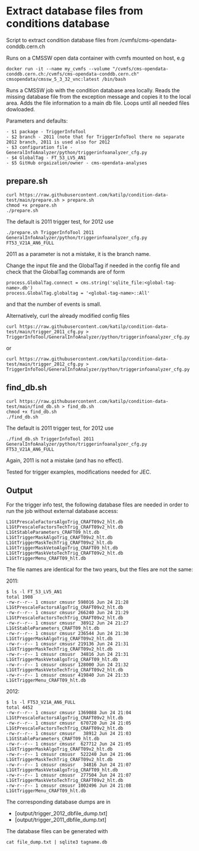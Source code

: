 # Extract database files from conditions database

Script to extract condition database files from /cvmfs/cms-opendata-conddb.cern.ch

Runs on a CMSSW open data container with cvmfs mounted on host, e.g

```
docker run -it --name my_cvmfs --volume "/cvmfs/cms-opendata-conddb.cern.ch:/cvmfs/cms-opendata-conddb.cern.ch" cmsopendata/cmssw_5_3_32_vnc:latest /bin/bash
```

Runs a CMSSW job with the condition database area locally. Reads the missing database file from the exception message and copies it to the local area. Adds the file information to a main db file. Loops until all needed files dowloaded.

Parameters and defaults:

```
- $1 package - TriggerInfoTool
- $2 branch - 2011 (note that for TriggerInfoTool there no separate 2012 branch, 2011 is used also for 2012 
- $3 configuration file - GeneralInfoAnalyzer/python/triggerinfoanalyzer_cfg.py
- $4 GlobalTag - FT_53_LV5_AN1
- $5 GitHub orgaization/owner - cms-opendata-analyses
```

## prepare.sh

```
curl https://raw.githubusercontent.com/katilp/condition-data-test/main/prepare.sh > prepare.sh
chmod +x prepare.sh
./prepare.sh
```

The default is 2011 trigger test, for 2012 use

```
./prepare.sh TriggerInfoTool 2011 GeneralInfoAnalyzer/python/triggerinfoanalyzer_cfg.py FT53_V21A_AN6_FULL
```

2011 as a parameter is not a mistake, it is the branch name.

Change the input file and the GlobalTag if needed in the config file and check that the GlobalTag commands are of form

```
process.GlobalTag.connect = cms.string('sqlite_file:<global-tag-name>.db')
process.GlobalTag.globaltag = '<global-tag-name>::All'
```

and that the number of events is small.

Alternatively, curl the  already modified config files

```
curl https://raw.githubusercontent.com/katilp/condition-data-test/main/trigger_2011_cfg.py > TriggerInfoTool/GeneralInfoAnalyzer/python/triggerinfoanalyzer_cfg.py
```

or 

```
curl https://raw.githubusercontent.com/katilp/condition-data-test/main/trigger_2012_cfg.py >  TriggerInfoTool/GeneralInfoAnalyzer/python/triggerinfoanalyzer_cfg.py
```




## find_db.sh

```
curl https://raw.githubusercontent.com/katilp/condition-data-test/main/find_db.sh > find_db.sh
chmod +x find_db.sh
./find_db.sh
```
The default is 2011 trigger test, for 2012 use

```
./find_db.sh TriggerInfoTool 2011 GeneralInfoAnalyzer/python/triggerinfoanalyzer_cfg.py FT53_V21A_AN6_FULL
```

Again, 2011 is not a mistake (and has no effect).

Tested for trigger examples, modifications needed for JEC.

## Output

For the trigger info test, the following database files are needed in order to run the job without external database access:

```
L1GtPrescaleFactorsAlgoTrig_CRAFT09v2_hlt.db
L1GtPrescaleFactorsTechTrig_CRAFT09v2_hlt.db
L1GtStableParameters_CRAFT09_hlt.db
L1GtTriggerMaskAlgoTrig_CRAFT09v2_hlt.db
L1GtTriggerMaskTechTrig_CRAFT09v2_hlt.db
L1GtTriggerMaskVetoAlgoTrig_CRAFT09_hlt.db
L1GtTriggerMaskVetoTechTrig_CRAFT09v2_hlt.db
L1GtTriggerMenu_CRAFT09_hlt.db
```
The file names are identical for the two years, but the files are not the same:

2011:

```
$ ls -l FT_53_LV5_AN1
total 1908
-rw-r--r-- 1 cmsusr cmsusr 598016 Jun 24 21:28 L1GtPrescaleFactorsAlgoTrig_CRAFT09v2_hlt.db
-rw-r--r-- 1 cmsusr cmsusr 266240 Jun 24 21:29 L1GtPrescaleFactorsTechTrig_CRAFT09v2_hlt.db
-rw-r--r-- 1 cmsusr cmsusr  38912 Jun 24 21:27 L1GtStableParameters_CRAFT09_hlt.db
-rw-r--r-- 1 cmsusr cmsusr 236544 Jun 24 21:30 L1GtTriggerMaskAlgoTrig_CRAFT09v2_hlt.db
-rw-r--r-- 1 cmsusr cmsusr 219136 Jun 24 21:31 L1GtTriggerMaskTechTrig_CRAFT09v2_hlt.db
-rw-r--r-- 1 cmsusr cmsusr  34816 Jun 24 21:31 L1GtTriggerMaskVetoAlgoTrig_CRAFT09_hlt.db
-rw-r--r-- 1 cmsusr cmsusr 128000 Jun 24 21:32 L1GtTriggerMaskVetoTechTrig_CRAFT09v2_hlt.db
-rw-r--r-- 1 cmsusr cmsusr 419840 Jun 24 21:33 L1GtTriggerMenu_CRAFT09_hlt.db
```


2012:

```
$ ls -l FT53_V21A_AN6_FULL
total 4452
-rw-r--r-- 1 cmsusr cmsusr 1369088 Jun 24 21:04 L1GtPrescaleFactorsAlgoTrig_CRAFT09v2_hlt.db
-rw-r--r-- 1 cmsusr cmsusr  670720 Jun 24 21:05 L1GtPrescaleFactorsTechTrig_CRAFT09v2_hlt.db
-rw-r--r-- 1 cmsusr cmsusr   38912 Jun 24 21:03 L1GtStableParameters_CRAFT09_hlt.db
-rw-r--r-- 1 cmsusr cmsusr  627712 Jun 24 21:05 L1GtTriggerMaskAlgoTrig_CRAFT09v2_hlt.db
-rw-r--r-- 1 cmsusr cmsusr  522240 Jun 24 21:06 L1GtTriggerMaskTechTrig_CRAFT09v2_hlt.db
-rw-r--r-- 1 cmsusr cmsusr   34816 Jun 24 21:07 L1GtTriggerMaskVetoAlgoTrig_CRAFT09_hlt.db
-rw-r--r-- 1 cmsusr cmsusr  277504 Jun 24 21:07 L1GtTriggerMaskVetoTechTrig_CRAFT09v2_hlt.db
-rw-r--r-- 1 cmsusr cmsusr 1002496 Jun 24 21:08 L1GtTriggerMenu_CRAFT09_hlt.db
```

The corresponding database dumps are in
- [output/trigger_2012_dbfile_dump.txt]
- [output/trigger_2011_dbfile_dump.txt]

The database files can be generated with 

```
cat file_dump.txt | sqlite3 tagname.db
```

